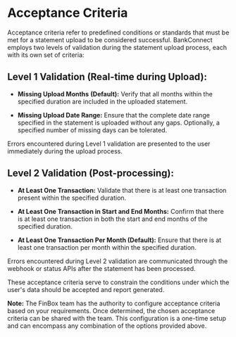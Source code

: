 # Acceptance Criteria

Acceptance criteria refer to predefined conditions or standards that
must be met for a statement upload to be considered successful.
BankConnect employs two levels of validation during the statement upload
process, each with its own set of criteria:

## Level 1 Validation (Real-time during Upload):

-   **Missing Upload Months** **(Default):** Verify that all months
    within the specified duration are included in the uploaded
    statement.

-   **Missing Upload Date Range:** Ensure that the complete date range
    specified in the statement is uploaded without any gaps. Optionally,
    a specified number of missing days can be tolerated.

Errors encountered during Level 1 validation are presented to the user
immediately during the upload process.

## Level 2 Validation (Post-processing):

-   **At Least One Transaction:** Validate that there is at least one
    transaction present within the specified duration.

-   **At Least One Transaction in Start and End Months:** Confirm that
    there is at least one transaction in both the start and end months
    of the specified duration.

-   **At Least One Transaction Per Month (Default):** Ensure that there
    is at least one transaction per month within the specified duration.

Errors encountered during Level 2 validation are communicated through
the webhook or status APIs after the statement has been processed.

These acceptance criteria serve to constrain the conditions under which
the user\'s data should be accepted and report generated.

**Note:** The FinBox team has the authority to configure acceptance
criteria based on your requirements. Once determined, the chosen
acceptance criteria can be shared with the team. This configuration is a
one-time setup and can encompass any combination of the options provided
above.